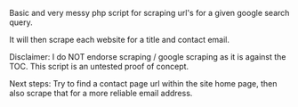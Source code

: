 Basic and very messy php script for scraping url's for a given google search query.

It will then scrape each website for a title and contact email.

Disclaimer: I do NOT endorse scraping / google scraping as it is against the TOC. This script is an untested proof of concept.

Next steps: Try to find a contact page url within the site home page, then also scrape that for a more reliable email address.
